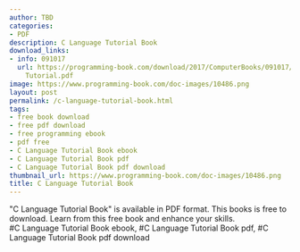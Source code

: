 ```yaml
---
author: TBD
categories:
- PDF
description: C Language Tutorial Book
download_links:
- info: 091017
  url: https://programming-book.com/download/2017/ComputerBooks/091017/C Language
    Tutorial.pdf
image: https://www.programming-book.com/doc-images/10486.png
layout: post
permalink: /c-language-tutorial-book.html
tags:
- free book download
- free pdf download
- free programming ebook
- pdf free
- C Language Tutorial Book ebook
- C Language Tutorial Book pdf
- C Language Tutorial Book pdf download
thumbnail_url: https://www.programming-book.com/doc-images/10486.png
title: C Language Tutorial Book
---
```


 
<div class="item-desc text-justify">
  "C Language Tutorial Book" is available in PDF format. This books is free to download. Learn from this free book and enhance your skills.
  <br>
  #C Language Tutorial Book ebook, #C Language Tutorial Book pdf, #C Language Tutorial Book pdf download
</div>